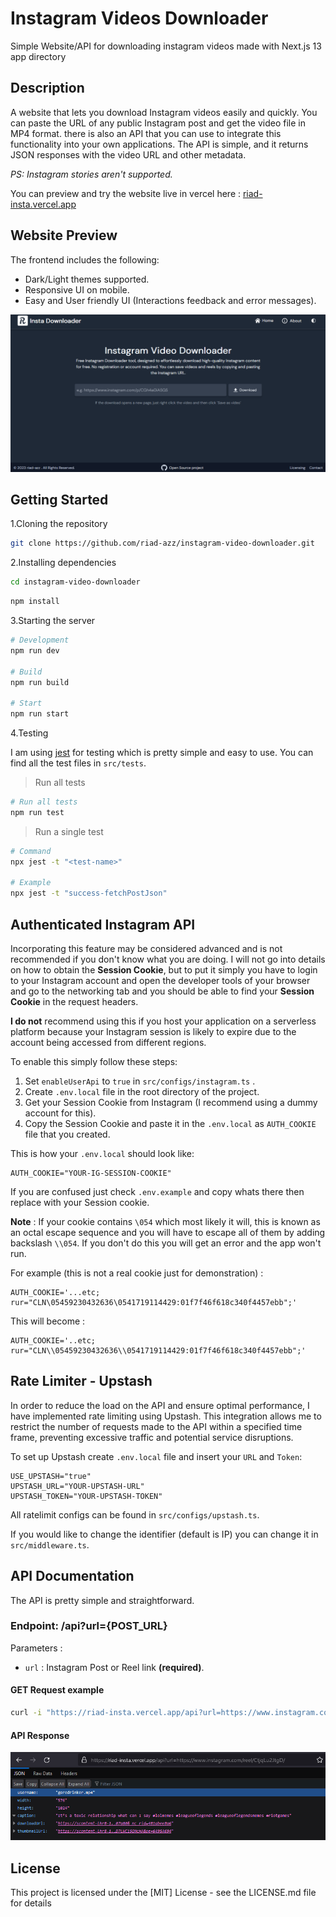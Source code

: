 # Instagram Videos Downloader

Simple Website/API for downloading instagram videos made with Next.js 13 app directory

## Description

A website that lets you download Instagram videos easily and quickly. You can paste the URL of any public Instagram post and get the video file in MP4 format. there is also an API that you can use to integrate this functionality into your own applications. The API is simple, and it returns JSON responses with the video URL and other metadata.

_PS: Instagram stories aren't supported._

You can preview and try the website live in vercel here : [riad-insta.vercel.app](https://riad-insta.vercel.app/)

## Website Preview

The frontend includes the following:

- Dark/Light themes supported.
- Responsive UI on mobile.
- Easy and User friendly UI (Interactions feedback and error messages).

![Website preview](https://github.com/riad-azz/readme-storage/blob/main/instagram-videos-downloader/website-preview.png?raw=true)

## Getting Started

1.Cloning the repository

```bash
git clone https://github.com/riad-azz/instagram-video-downloader.git
```

2.Installing dependencies

```bash
cd instagram-video-downloader
```

```bash
npm install
```

3.Starting the server

```bash
# Development
npm run dev

# Build
npm run build

# Start
npm run start
```

4.Testing

I am using [jest](https://jestjs.io/) for testing which is pretty simple and easy to use. You can find all the test files in `src/tests`.

> Run all tests

```bash
# Run all tests
npm run test
```

> Run a single test

```bash
# Command
npx jest -t "<test-name>"

# Example
npx jest -t "success-fetchPostJson"
```

## Authenticated Instagram API

Incorporating this feature may be considered advanced and is not recommended if you don't know what you are doing. I will not go into details on how to obtain the **Session Cookie**, but to put it simply you have to login to your Instagram account and open the developer tools of your browser and go to the networking tab and you should be able to find your **Session Cookie** in the request headers.

**I do not** recommend using this if you host your application on a serverless platform because your Instagram session is likely to expire due to the account being accessed from different regions.

To enable this simply follow these steps:

1. Set `enableUserApi` to `true` in `src/configs/instagram.ts` .
2. Create `.env.local` file in the root directory of the project.
3. Get your Session Cookie from Instagram (I recommend using a dummy account for this).
4. Copy the Session Cookie and paste it in the `.env.local` as `AUTH_COOKIE` file that you created.

This is how your `.env.local` should look like:

```env
AUTH_COOKIE="YOUR-IG-SESSION-COOKIE"
```

If you are confused just check `.env.example` and copy whats there then replace with your Session cookie.

**Note** : If your cookie contains `\054` which most likely it will, this is known as an octal escape sequence and you will have to escape all of them by adding backslash `\\054`. If you don't do this you will get an error and the app won't run.

For example (this is not a real cookie just for demonstration) :

```env
AUTH_COOKIE='...etc; rur="CLN\05459230432636\0541719114429:01f7f46f618c340f4457ebb";'
```

This will become :

```env
AUTH_COOKIE='..etc; rur="CLN\\05459230432636\\0541719114429:01f7f46f618c340f4457ebb";'
```

## Rate Limiter - Upstash

In order to reduce the load on the API and ensure optimal performance, I have implemented rate limiting using Upstash. This integration allows me to restrict the number of requests made to the API within a specified time frame, preventing excessive traffic and potential service disruptions.

To set up Upstash create `.env.local` file and insert your `URL` and `Token`:

```env
USE_UPSTASH="true"
UPSTASH_URL="YOUR-UPSTASH-URL"
UPSTASH_TOKEN="YOUR-UPSTASH-TOKEN"
```

All ratelimit configs can be found in `src/configs/upstash.ts`.

If you would like to change the identifier (default is IP) you can change it in `src/middleware.ts`.

## API Documentation

The API is pretty simple and straightforward.

### Endpoint: /api?url={POST_URL}

Parameters :

- `url` : Instagram Post or Reel link **(required)**.

#### GET Request example

```bash
curl -i "https://riad-insta.vercel.app/api?url=https://www.instagram.com/p/CGh4a0iASGS"
```

#### API Response

![API response preview](https://github.com/riad-azz/readme-storage/blob/main/instagram-videos-downloader/api-response.png?raw=true)

## License

This project is licensed under the [MIT] License - see the LICENSE.md file for details
